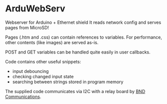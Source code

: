 ArduWebServ
===========

Webserver for Arduino + Ethernet shield
It reads network config and serves pages from MicroSD!

Pages (.htm and .css) can contain references to variables. For performance, other contents (like images) are served as-is.

POST and GET variables can be handled quite easily in user callbacks.

Code contains other useful snippets:
 - input debouncing
 - checking changed input state
 - searching between strings stored in program memory

The supplied code communicates via I2C with a relay board by [BND Communications](http://www.bndcom.com).